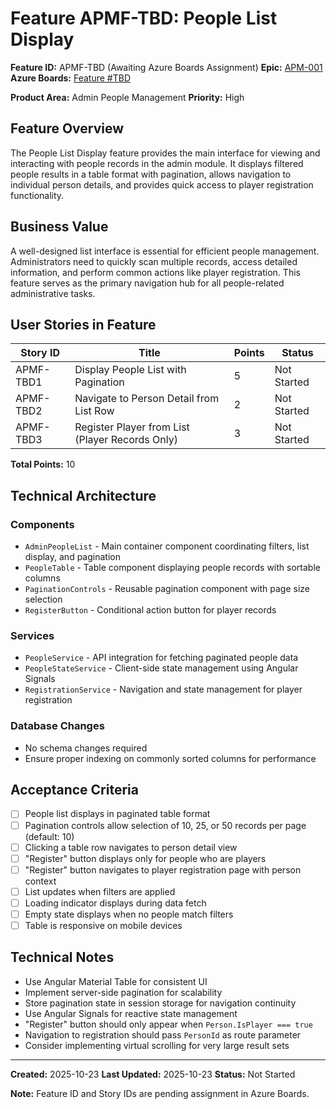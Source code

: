 # Feature APMF-TBD: People List Display

**Feature ID:** APMF-TBD (Awaiting Azure Boards Assignment)
**Epic:** [APM-001](../../epics/APM-001-admin-people-management.md)
**Azure Boards:** [Feature #TBD](https://dev.azure.com/rsalit1516/Hoops/_workitems/edit/TBD)

**Product Area:** Admin People Management
**Priority:** High

## Feature Overview

The People List Display feature provides the main interface for viewing and interacting with people records in the admin module. It displays filtered people results in a table format with pagination, allows navigation to individual person details, and provides quick access to player registration functionality.

## Business Value

A well-designed list interface is essential for efficient people management. Administrators need to quickly scan multiple records, access detailed information, and perform common actions like player registration. This feature serves as the primary navigation hub for all people-related administrative tasks.

## User Stories in Feature

| Story ID  | Title                                             | Points | Status      |
| --------- | ------------------------------------------------- | ------ | ----------- |
| APMF-TBD1 | Display People List with Pagination               | 5      | Not Started |
| APMF-TBD2 | Navigate to Person Detail from List Row           | 2      | Not Started |
| APMF-TBD3 | Register Player from List (Player Records Only)   | 3      | Not Started |

**Total Points:** 10

## Technical Architecture

### Components

- `AdminPeopleList` - Main container component coordinating filters, list display, and pagination
- `PeopleTable` - Table component displaying people records with sortable columns
- `PaginationControls` - Reusable pagination component with page size selection
- `RegisterButton` - Conditional action button for player records

### Services

- `PeopleService` - API integration for fetching paginated people data
- `PeopleStateService` - Client-side state management using Angular Signals
- `RegistrationService` - Navigation and state management for player registration

### Database Changes

- No schema changes required
- Ensure proper indexing on commonly sorted columns for performance

## Acceptance Criteria

- [ ] People list displays in paginated table format
- [ ] Pagination controls allow selection of 10, 25, or 50 records per page (default: 10)
- [ ] Clicking a table row navigates to person detail view
- [ ] "Register" button displays only for people who are players
- [ ] "Register" button navigates to player registration page with person context
- [ ] List updates when filters are applied
- [ ] Loading indicator displays during data fetch
- [ ] Empty state displays when no people match filters
- [ ] Table is responsive on mobile devices

## Technical Notes

- Use Angular Material Table for consistent UI
- Implement server-side pagination for scalability
- Store pagination state in session storage for navigation continuity
- Use Angular Signals for reactive state management
- "Register" button should only appear when `Person.IsPlayer === true`
- Navigation to registration should pass `PersonId` as route parameter
- Consider implementing virtual scrolling for very large result sets

---

**Created:** 2025-10-23
**Last Updated:** 2025-10-23
**Status:** Not Started

**Note:** Feature ID and Story IDs are pending assignment in Azure Boards.
